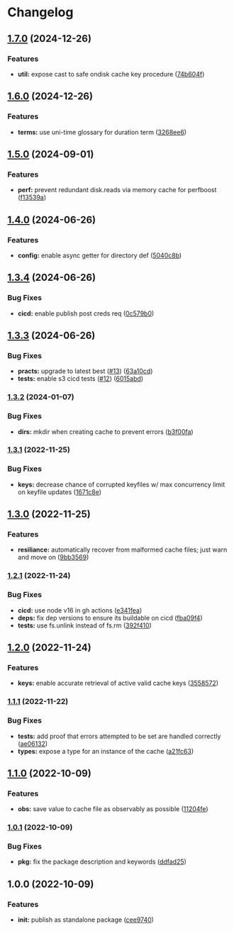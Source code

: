 # Changelog

## [1.7.0](https://github.com/ehmpathy/simple-on-disk-cache/compare/v1.6.0...v1.7.0) (2024-12-26)


### Features

* **util:** expose cast to safe ondisk cache key procedure ([74b604f](https://github.com/ehmpathy/simple-on-disk-cache/commit/74b604f29efd900311aee4f2d05a4c090d1c3d1f))

## [1.6.0](https://github.com/ehmpathy/simple-on-disk-cache/compare/v1.5.0...v1.6.0) (2024-12-26)


### Features

* **terms:** use uni-time glossary for duration term ([3268ee6](https://github.com/ehmpathy/simple-on-disk-cache/commit/3268ee6f9d20291f27498e49aa01c2010656dabf))

## [1.5.0](https://github.com/ehmpathy/simple-on-disk-cache/compare/v1.4.0...v1.5.0) (2024-09-01)


### Features

* **perf:** prevent redundant disk.reads via memory cache for perfboost ([f13539a](https://github.com/ehmpathy/simple-on-disk-cache/commit/f13539a2ac50ffb191dd68d559f3bbfdb0c4cbcf))

## [1.4.0](https://github.com/ehmpathy/simple-on-disk-cache/compare/v1.3.4...v1.4.0) (2024-06-26)


### Features

* **config:** enable async getter for directory def ([5040c8b](https://github.com/ehmpathy/simple-on-disk-cache/commit/5040c8b762e1e26bf57e0232d7b57e0d97ef4dc9))

## [1.3.4](https://github.com/ehmpathy/simple-on-disk-cache/compare/v1.3.3...v1.3.4) (2024-06-26)


### Bug Fixes

* **cicd:** enable publish post creds req ([0c579b0](https://github.com/ehmpathy/simple-on-disk-cache/commit/0c579b0fcf79d23d2d0b9c17fd3ad600e0be9b19))

## [1.3.3](https://github.com/ehmpathy/simple-on-disk-cache/compare/v1.3.2...v1.3.3) (2024-06-26)


### Bug Fixes

* **practs:** upgrade to latest best ([#13](https://github.com/ehmpathy/simple-on-disk-cache/issues/13)) ([63a10cd](https://github.com/ehmpathy/simple-on-disk-cache/commit/63a10cd236e6b4ad762e956f513cc8420a3ff276))
* **tests:** enable s3 cicd tests ([#12](https://github.com/ehmpathy/simple-on-disk-cache/issues/12)) ([6015abd](https://github.com/ehmpathy/simple-on-disk-cache/commit/6015abdea51c5a03451d0e689152d7408e2ef456))

### [1.3.2](https://www.github.com/ehmpathy/simple-on-disk-cache/compare/v1.3.1...v1.3.2) (2024-01-07)


### Bug Fixes

* **dirs:** mkdir when creating cache to prevent errors ([b3f00fa](https://www.github.com/ehmpathy/simple-on-disk-cache/commit/b3f00fa296a38d2d851efb36aa372de8600fad6d))

### [1.3.1](https://www.github.com/ehmpathy/simple-on-disk-cache/compare/v1.3.0...v1.3.1) (2022-11-25)


### Bug Fixes

* **keys:** decrease chance of corrupted keyfiles w/ max concurrency limit on keyfile updates ([1671c8e](https://www.github.com/ehmpathy/simple-on-disk-cache/commit/1671c8ec03d88e214927c67dcfc65ca5d81f1f96))

## [1.3.0](https://www.github.com/ehmpathy/simple-on-disk-cache/compare/v1.2.1...v1.3.0) (2022-11-25)


### Features

* **resiliance:** automatically recover from malformed cache files; just warn and move on ([9bb3569](https://www.github.com/ehmpathy/simple-on-disk-cache/commit/9bb35692413b59dce3438926a2b5b377c3e44573))

### [1.2.1](https://www.github.com/ehmpathy/simple-on-disk-cache/compare/v1.2.0...v1.2.1) (2022-11-24)


### Bug Fixes

* **cicd:** use node v16 in gh actions ([e341fea](https://www.github.com/ehmpathy/simple-on-disk-cache/commit/e341fea2545ecb5b88d04946aa4060fe5759d4e3))
* **deps:** fix dep versions to ensure its buildable on cicd ([fba09f4](https://www.github.com/ehmpathy/simple-on-disk-cache/commit/fba09f4528b121e3f39ec418a3d186dffd5ca937))
* **tests:** use fs.unlink instead of fs.rm ([392f410](https://www.github.com/ehmpathy/simple-on-disk-cache/commit/392f410f6f0a3e20133516a8647b2609e2a9f707))

## [1.2.0](https://www.github.com/ehmpathy/simple-on-disk-cache/compare/v1.1.1...v1.2.0) (2022-11-24)


### Features

* **keys:** enable accurate retrieval of active valid cache keys ([3558572](https://www.github.com/ehmpathy/simple-on-disk-cache/commit/355857284a832115bf2657eb9a08cbe00e3e6d7b))

### [1.1.1](https://www.github.com/ehmpathy/simple-on-disk-cache/compare/v1.1.0...v1.1.1) (2022-11-22)


### Bug Fixes

* **tests:** add proof that errors attempted to be set are handled correctly ([ae06132](https://www.github.com/ehmpathy/simple-on-disk-cache/commit/ae0613254efd4a9bbe9a81e310ed15b1a453d8be))
* **types:** expose a type for an instance of the cache ([a21fc63](https://www.github.com/ehmpathy/simple-on-disk-cache/commit/a21fc63819e1dbbc45b5decdf80fa323847bffbb))

## [1.1.0](https://www.github.com/ehmpathy/simple-on-disk-cache/compare/v1.0.1...v1.1.0) (2022-10-09)


### Features

* **obs:** save value to cache file as observably as possible ([11204fe](https://www.github.com/ehmpathy/simple-on-disk-cache/commit/11204febf46fbc3d3b5a4d1bc99dff2c5673230a))

### [1.0.1](https://www.github.com/ehmpathy/simple-on-disk-cache/compare/v1.0.0...v1.0.1) (2022-10-09)


### Bug Fixes

* **pkg:** fix the package description and keywords ([ddfad25](https://www.github.com/ehmpathy/simple-on-disk-cache/commit/ddfad255f31cb8d91035a7cfb1bc70546859c1ee))

## 1.0.0 (2022-10-09)


### Features

* **init:** publish as standalone package ([cee9740](https://www.github.com/ehmpathy/simple-on-disk-cache/commit/cee9740800bc8e138346f0c91f5919cf65b2ec4d))
